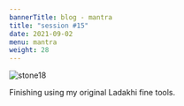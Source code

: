 ```yaml
---
bannerTitle: blog - mantra
title: "session #15"
date: 2021-09-02
menu: mantra
weight: 28
---
```


![stone18](/images/mani/mani10/stone18.jpg)

Finishing using my original Ladakhi fine tools.
